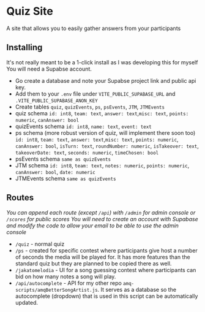 # Quiz Site

A site that allows you to easily gather answers from your participants

## Installing
It's not really meant to be a 1-click install as I was developing this for myself
You will need a Supabse account. 
- Go create a database and note your Supabse project link and public api key. 
- Add them to your `.env` file under `VITE_PUBLIC_SUPABASE_URL` and `.VITE_PUBLIC_SUPABASE_ANON_KEY`
- Create tables `quiz`, `quizEvents`, `ps`, `psEvents`, `JTM`, `JTMEvents`
- quiz schema `id: int8`, `team: text`, `answer: text`,`misc: text`, `points: numeric`, `canAnswer: bool`
- quizEvents schema `id: int8`, `name: text`, `event: text`
- ps schema 
(more robust version of quiz, will implement there soon too) 
`id: int8`, `team: text`, `answer: text`,`misc: text`, `points: numeric`, `canAnswer: bool`, `isTurn: text`, `roundNumber: numeric`, `isTakeover: text`, `takeoverDate: text`, `seconds: numeric`, `timeChosen: bool`
- psEvents schema `same as quizEvents`
- JTM schema `id: int8`, `team: text`, `notes: numeric`, `points: numeric`, `canAnswer: bool`, `date: numeric`
- JTMEvents schema `same as quizEvents`
## Routes
*You can append each route (except `/api`) with `/admin` for admin console or `/scores` for public scores
You will need to create an account with Supabase and modify the code to allow your email to be able to use the admin console*

- `/quiz` - normal quiz
- `/ps` - created for specific contest where participants give host a number of seconds the media will be played for. It has more features than the standard quiz but they are planned to be copied there as well. 
- `/jakatomelodia` - UI for a song guessing contest where participants can bid on how many notes a song will play.
- `/api/autocomplete` - API for my other repo `amq-scripts/amqBetterSongArtist.js`. It serves as a database so the autocomplete (dropdown) that is used in this script can be automatically updated.
